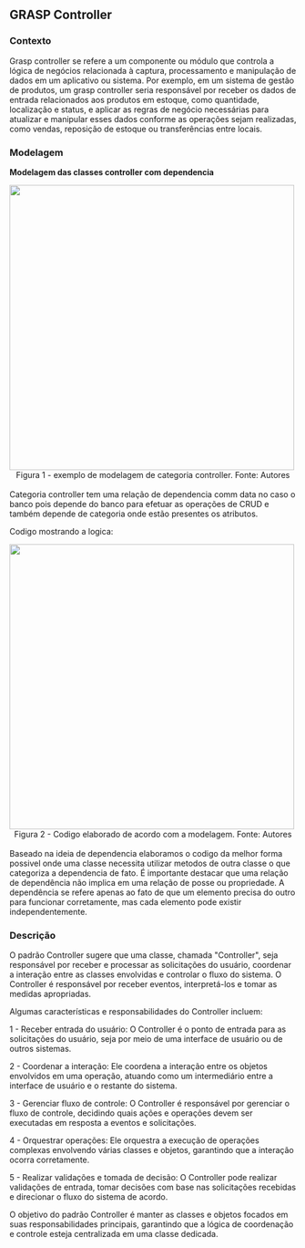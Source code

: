 ## GRASP Controller
### Contexto

Grasp controller se refere a um componente ou módulo que controla a lógica de negócios relacionada à captura, processamento e manipulação de dados em um aplicativo ou sistema.
Por exemplo, em um sistema de gestão de produtos, um grasp controller seria responsável por receber os dados de entrada relacionados aos produtos em estoque, como quantidade, localização e status, e aplicar as regras de negócio necessárias para atualizar e manipular esses dados conforme as operações sejam realizadas, como vendas, reposição de estoque ou transferências entre locais.

### Modelagem

**Modelagem das classes controller com dependencia**

<img src="./IMG/Modelagem/Classe-controller/Categoria-controller.png" width="500" height="">
<figcaption align="center" >Figura 1 - exemplo de modelagem de categoria controller. Fonte: Autores </figcaption>

<br>
Categoria controller tem uma relação de dependencia comm data no caso o banco pois depende do banco para efetuar as operações de CRUD e também depende de categoria onde estão presentes os atributos.

Codigo mostrando a logica:

<img src="./IMG/Modelagem/Classe-controller/Controller-code.png" width="500" height="">
<figcaption align="center" >Figura 2 - Codigo elaborado de acordo com a modelagem. Fonte: Autores </figcaption>

<br>
Baseado na ideia de dependencia elaboramos o codigo da melhor forma possivel onde uma classe necessita utilizar metodos de outra classe o que categoriza a dependencia de fato.
É importante destacar que uma relação de dependência não implica em uma relação de posse ou propriedade. A dependência se refere apenas ao fato de que um elemento precisa do outro para funcionar corretamente, mas cada elemento pode existir independentemente.

### Descrição

O padrão Controller sugere que uma classe, chamada "Controller", seja responsável por receber e processar as solicitações do usuário, coordenar a interação entre as classes envolvidas e controlar o fluxo do sistema. O Controller é responsável por receber eventos, interpretá-los e tomar as medidas apropriadas.

Algumas características e responsabilidades do Controller incluem:

1 - Receber entrada do usuário: O Controller é o ponto de entrada para as solicitações do usuário, seja por meio de uma interface de usuário ou de outros sistemas.

2 - Coordenar a interação: Ele coordena a interação entre os objetos envolvidos em uma operação, atuando como um intermediário entre a interface de usuário e o restante do sistema.

3 - Gerenciar fluxo de controle: O Controller é responsável por gerenciar o fluxo de controle, decidindo quais ações e operações devem ser executadas em resposta a eventos e solicitações.

4 - Orquestrar operações: Ele orquestra a execução de operações complexas envolvendo várias classes e objetos, garantindo que a interação ocorra corretamente.

5 - Realizar validações e tomada de decisão: O Controller pode realizar validações de entrada, tomar decisões com base nas solicitações recebidas e direcionar o fluxo do sistema de acordo.

O objetivo do padrão Controller é manter as classes e objetos focados em suas responsabilidades principais, garantindo que a lógica de coordenação e controle esteja centralizada em uma classe dedicada.

<br>